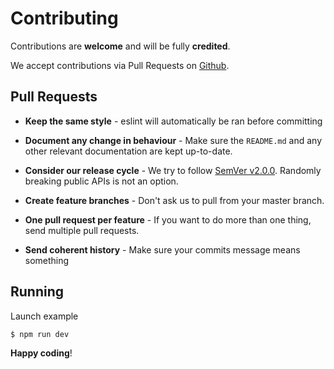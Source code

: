 # Contributing

Contributions are **welcome** and will be fully **credited**.

We accept contributions via Pull Requests on [Github](https://github.com/Vivify-Ideas/vue-draggable).

## Pull Requests

- **Keep the same style** - eslint will automatically be ran before committing

- **Document any change in behaviour** - Make sure the `README.md` and any other relevant documentation are kept up-to-date.

- **Consider our release cycle** - We try to follow [SemVer v2.0.0](http://semver.org/). Randomly breaking public APIs is not an option.

- **Create feature branches** - Don't ask us to pull from your master branch.

- **One pull request per feature** - If you want to do more than one thing, send multiple pull requests.

- **Send coherent history** - Make sure your commits message means something


## Running

Launch example

``` bash
$ npm run dev
```

**Happy coding**!